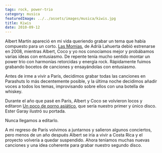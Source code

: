 ```yaml
---
tags: rock, power-trio
category: musica
featuredImage: ../../assets/images/musica/kiwis.jpg
title: Kiwis
date: 2010-09-12
---
```



Albert Martín apareció en mi vida queriendo grabar un tema que había compuesto para un corto. <a href="https://www.youtube.com/watch?v=e14bFojvX70">Las Momias</a>, de Adrià Lahuerta debió estrenarse en 2008, mientras Albert, Coco y yo nos conocíamos mejor y probábamos varias ideas con entusiasmo. De repente tenía mucho sentido montar un power trio con harmonías retorcidas y energía rock. Rápidamente fuimos grabando bocetos de canciones y ensayándolas con entusiasmo.

Antes de irme a vivir a París, decidimos grabar todas las canciones en Parashuts lo más decentemente posible, y la última noche decidimos añadir voces a todos los temas, improvisando sobre ellos con una botella de whiskey.

Durante el año que pasé en París, Albert y Coco se volvieron locos y editaron <a href="https://kiwis.bandcamp.com/">Un poco de porno asiático</a>, que sería nuestro primer y único disco. Ester Garay ilustró su portada.

Nunca llegamos a editarlo.

A mi regreso de París volvimos a juntarnos y salieron algunos conciertos, pero menos de un año después Albert se iría a vivir a Costa Rica y el proyecto volvería a quedar suspendido. Ahora teníamos muchas nuevas canciones y una idea coherente para grabar nuestro segundo disco.


